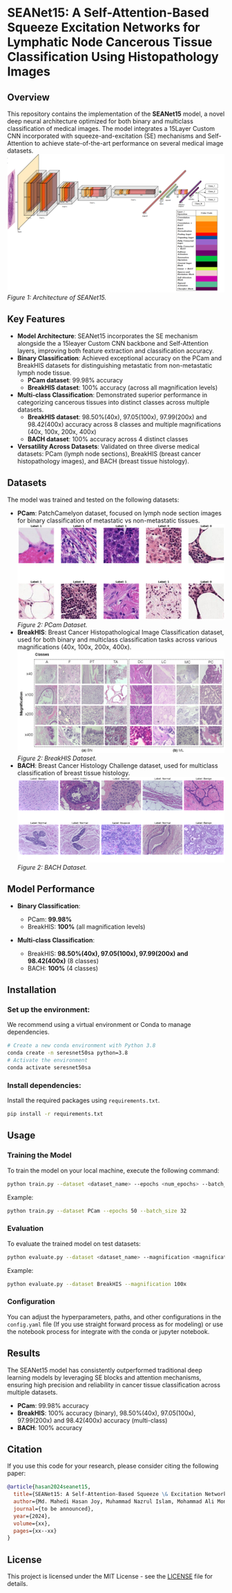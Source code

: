 # SEANet15: A Self-Attention-Based Squeeze Excitation Networks for Lymphatic Node Cancerous Tissue Classification Using Histopathology Images

## Overview

This repository contains the implementation of the **SEANet15** model, a novel deep neural architecture optimized for both binary and multiclass classification of medical images. The model integrates a 15Layer Custom CNN incorporated with squeeze-and-excitation (SE) mechanisms and Self-Attention to achieve state-of-the-art performance on several medical image datasets.
![Model Architecture](colored_model_arc_copy.png)
*Figure 1: Architecture of SEANet15.*

## Key Features

- **Model Architecture**: SEANet15 incorporates the SE mechanism alongside the a 15leayer Custom CNN backbone and Self-Attention layers, improving both feature extraction and classification accuracy.
- **Binary Classification**: Achieved exceptional accuracy on the PCam and BreakHIS datasets for distinguishing metastatic from non-metastatic lymph node tissue.
  - **PCam dataset**: 99.98% accuracy
  - **BreakHIS dataset**: 100% accuracy (across all magnification levels)
- **Multi-class Classification**: Demonstrated superior performance in categorizing cancerous tissues into distinct classes across multiple datasets.
  - **BreakHIS dataset**: 98.50%(40x), 97.05(100x), 97.99(200x) and 98.42(400x) accuracy across 8 classes and multiple magnifications (40x, 100x, 200x, 400x)
  - **BACH dataset**: 100% accuracy across 4 distinct classes
- **Versatility Across Datasets**: Validated on three diverse medical datasets: PCam (lymph node sections), BreakHIS (breast cancer histopathology images), and BACH (breast tissue histology).

## Datasets

The model was trained and tested on the following datasets:
- **PCam**: PatchCamelyon dataset, focused on lymph node section images for binary classification of metastatic vs non-metastatic tissues.
  ![PCam Dataset](4.png)
*Figure 2: PCam Dataset.*
- **BreakHIS**: Breast Cancer Histopathological Image Classification dataset, used for both binary and multiclass classification tasks across various magnifications (40x, 100x, 200x, 400x).
  ![BreakHIS Dataset](breakhis.png)
*Figure 2: BreakHIS Dataset.*
- **BACH**: Breast Cancer Histology Challenge dataset, used for multiclass classification of breast tissue histology.
  ![BACH Dataset](bach_copy.png)
*Figure 2: BACH Dataset.*

## Model Performance

- **Binary Classification**:
  - PCam: **99.98%**
  - BreakHIS: **100%** (all magnification levels)
  
- **Multi-class Classification**:
  - BreakHIS: **98.50%(40x), 97.05(100x), 97.99(200x) and 98.42(400x)** (8 classes)
  - BACH: **100%** (4 classes)

## Installation

### Set up the environment:

We recommend using a virtual environment or Conda to manage dependencies.

```bash
# Create a new conda environment with Python 3.8
conda create -n seresnet50sa python=3.8
# Activate the environment
conda activate seresnet50sa
```

### Install dependencies:

Install the required packages using `requirements.txt`.

```bash
pip install -r requirements.txt
```

## Usage

### Training the Model

To train the model on your local machine, execute the following command:

```bash
python train.py --dataset <dataset_name> --epochs <num_epochs> --batch_size <batch_size> --magnification <magnification_level>
```

Example:

```bash
python train.py --dataset PCam --epochs 50 --batch_size 32
```

### Evaluation

To evaluate the trained model on test datasets:

```bash
python evaluate.py --dataset <dataset_name> --magnification <magnification_level>
```

Example:

```bash
python evaluate.py --dataset BreakHIS --magnification 100x
```

### Configuration

You can adjust the hyperparameters, paths, and other configurations in the `config.yaml` file (If you use straight forward process as for modeling) or use the notebook process for integrate with the conda or jupyter notebook.

## Results

The SEANet15 model has consistently outperformed traditional deep learning models by leveraging SE blocks and attention mechanisms, ensuring high precision and reliability in cancer tissue classification across multiple datasets.

- **PCam**: 99.98% accuracy
- **BreakHIS**: 100% accuracy (binary), 98.50%(40x), 97.05(100x), 97.99(200x) and 98.42(400x) accuracy (multi-class)
- **BACH**: 100% accuracy

## Citation

If you use this code for your research, please consider citing the following paper:

```bibtex
@article{hasan2024seanet15,
  title={SEANet15: A Self-Attention-Based Squeeze \& Excitation Networks for Lymphatic Node Cancerous Tissue Classification Using Histopathology Images},
  author={Md. Mahedi Hasan Joy, Muhammad Nazrul Islam, Mohammad Ali Moni, Ashery Mbilinyi, Yasushi Inoguchi, Faiz Al Faisal},
  journal={to be announced},
  year={2024},
  volume={xx},
  pages={xx--xx}
}
```

## License

This project is licensed under the MIT License - see the [LICENSE](LICENSE) file for details.
 
 
